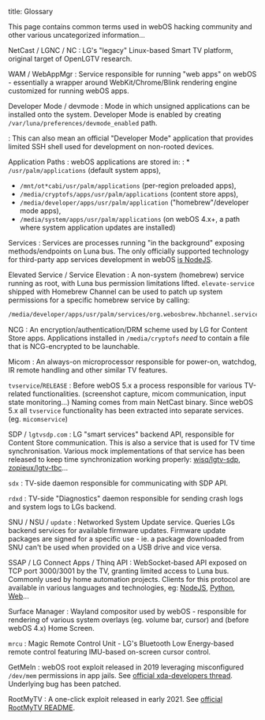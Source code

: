 title: Glossary

<style>dt { margin-top: 1em; font-weight: bold; }</style>

This page contains common terms used in webOS hacking community and other
various uncategorized information...

NetCast / LGNC / NC
: LG's "legacy" Linux-based Smart TV platform, original target of OpenLGTV
research.

WAM / WebAppMgr
: Service responsible for running "web apps" on webOS - essentially a wrapper
around WebKit/Chrome/Blink rendering engine customized for running webOS apps.

Developer Mode / devmode
: Mode in which unsigned applications can be installed onto the system.
Developer Mode is enabled by creating `/var/luna/preferences/devmode_enabled`
path.

: This can also mean an official "Developer Mode" application that provides
limited SSH shell used for development on non-rooted devices.

Application Paths
: webOS applications are stored in:
: * `/usr/palm/applications` (default system apps),
  * `/mnt/ot*cabi/usr/palm/applications` (per-region preloaded apps),
  * `/media/cryptofs/apps/usr/palm/applications` (content store apps),
  * `/media/developer/apps/usr/palm/application` ("homebrew"/developer mode apps),
  * `/media/system/apps/usr/palm/applications` (on webOS 4.x+, a path where system application updates are installed)

Services
: Services are processes running "in the background" exposing methods/endpoints
on Luna bus. The only officially supported technology for third-party app
services development in webOS [is
NodeJS](https://webostv.developer.lge.com/develop/js-services/webos-tv-service-basics/).

Elevated Service / Service Elevation
: A non-system (homebrew) service running as root, with Luna bus permission
limitations lifted. `elevate-service` shipped with Homebrew Channel can be used
to patch up system permissions for a specific homebrew service by calling:
```sh
/media/developer/apps/usr/palm/services/org.webosbrew.hbchannel.service/elevate-service your.service.name
```

NCG
: An encryption/authentication/DRM scheme used by LG for Content Store apps.
Applications installed in `/media/cryptofs` *need* to contain a file that is
NCG-encrypted to be launchable.

Micom
: An always-on microprocessor responsible for power-on, watchdog, IR remote
handling and other similar TV features.

`tvservice`/`RELEASE`
: Before webOS 5.x a process responsible for various TV-related functionalities.
(screenshot capture, micom communication, input state monitoring...) Naming
comes from main NetCast binary. Since webOS 5.x all `tvservice` functionality
has been extracted into separate services. (eg. `micomservice`)

SDP / `lgtvsdp.com`
: LG "smart services" backend API, responsible for Content Store communication.
This is also a service that is used for TV time synchronisation. Various mock
implementations of that service has been released to keep time synchronization
working properly:
[wisq/lgtv-sdp](https://github.com/wisq/lgtv-sdp),
[zopieux/lgtv-tbc](https://github.com/zopieux/lgtv-tbc)...

`sdx`
: TV-side daemon responsible for communicating with SDP API.

`rdxd`
: TV-side "Diagnostics" daemon responsible for sending crash logs and system
logs to LGs backend.

SNU / NSU / `update`
: Networked System Update service. Queries LGs backend services for available
firmware updates. Firmware update packages are signed for a specific use - ie. a
package downloaded from SNU can't be used when provided on a USB drive and vice
versa.

SSAP / LG Connect Apps / Thinq API
: WebSocket-based API exposed on TCP port 3000/3001 by the TV, granting limited
access to Luna bus. Commonly used by home automation projects. Clients for this
protocol are available in various languages and technologies, eg:
[NodeJS](https://github.com/hobbyquaker/lgtv2),
[Python](https://github.com/bendavid/aiopylgtv),
[Web](https://github.com/Informatic/webos-ssap-web)...

Surface Manager
: Wayland compositor used by webOS - responsible for rendering of various system
overlays (eg. volume bar, cursor) and (before webOS 4.x) Home Screen.

`mrcu`
: Magic Remote Control Unit - LG's Bluetooth Low Energy-based remote control
featuring IMU-based on-screen cursor control.

GetMeIn
: webOS root exploit released in 2019 leveraging misconfigured `/dev/mem`
permissions in app jails. See [official xda-developers
thread](https://forum.xda-developers.com/t/getmein-one-time-rooting-jailbreaking-tool-for-webos-lg-tvs.3887904/). Underlying bug has been patched.

RootMyTV
: A one-click exploit released in early 2021. See [official RootMyTV
README](https://github.com/RootMyTV/RootMyTV.github.io).
